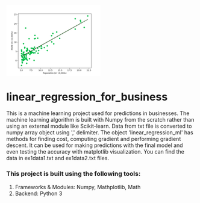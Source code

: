 <img align="middle" width="250" alt="demo two" src="https://github.com/SrimanPolusani/linear_regression_for_business/blob/master/ml_business.png?raw=true">
<h1>linear_regression_for_business</h1>
<p>This is a machine learning project used for predictions in businesses. The machine learning algorithm is built with Numpy from the scratch rather than using an external module like Scikit-learn. Data from txt file is converted to numpy array object using ',' delimiter. The object 'linear_regression_ml' has methods for finding cost, computing gradient and performing gradient descent. It can be used for making predictions with the final model and even testing the accuracy with matplotlib visualization. You can find the data in ex1data1.txt and ex1data2.txt files.</p>
<h3>This project is built using the following tools:</h3>
<ol>
  <li>Frameworks & Modules: Numpy, Mathplotlib, Math</li>
  <li>Backend: Python 3</li>
</ol>
